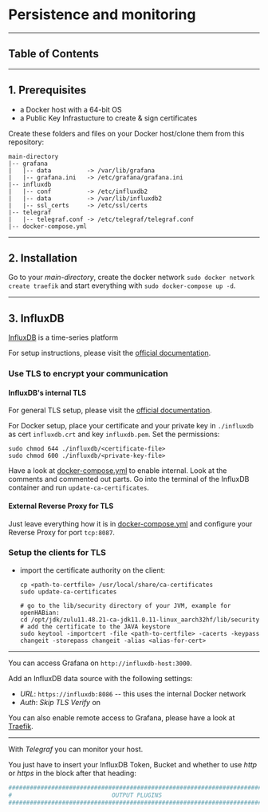 # Persistence and monitoring

***
## Table of Contents

***
## 1. Prerequisites
* a Docker host with a 64-bit OS
* a Public Key Infrastucture to create & sign certificates

Create these folders and files on your Docker host/clone them from this repository:
```
main-directory
|-- grafana
|   |-- data          -> /var/lib/grafana
|   |-- grafana.ini   -> /etc/grafana/grafana.ini
|-- influxdb
|   |-- conf          -> /etc/influxdb2
|   |-- data          -> /var/lib/influxdb2
|   |-- ssl_certs     -> /etc/ssl/certs
|-- telegraf
|   |-- telegraf.conf -> /etc/telegraf/telegraf.conf
|-- docker-compose.yml
```

***
## 2. Installation
Go to your _main-directory_, create the docker network ```sudo docker network create traefik``` 
and start everything with ```sudo docker-compose up -d```.

***
## 3. InfluxDB
[InfluxDB](https://www.influxdata.com/products/influxdb/) is a time-series platform

For setup instructions, please visit the [official documentation](https://docs.influxdata.com/influxdb/v2.0/). 

### Use TLS to encrypt your communication
#### InfluxDB's internal TLS
For general TLS setup, please visit the [official documentation](https://docs.influxdata.com/influxdb/v2.0/security/enable-tls/).

For Docker setup, place your certificate and your private key in ```./influxdb``` as cert ```influxdb.crt``` and key ```influxdb.pem```.
Set the permissions:
```shell
sudo chmod 644 ./influxdb/<certificate-file>
sudo chmod 600 ./influxdb/<private-key-file>
```
Have a look at [docker-compose.yml](docker-compose.yml) to enable internal.
Look at the comments and commented out parts.
Go into the terminal of the InfluxDB container and run ```update-ca-certificates```.

#### External Reverse Proxy for TLS
Just leave everything how it is in [docker-compose.yml](docker-compose.yml) and configure your Reverse Proxy for port ```tcp:8087```.

### Setup the clients for TLS
* import the certificate authority on the client:
  ```shell
  cp <path-to-certfile> /usr/local/share/ca-certificates
  sudo update-ca-certificates
  ```
  ```shell
  # go to the lib/security directory of your JVM, example for openHABian:
  cd /opt/jdk/zulu11.48.21-ca-jdk11.0.11-linux_aarch32hf/lib/security
  # add the certificate to the JAVA keystore
  sudo keytool -importcert -file <path-to-certfile> -cacerts -keypass changeit -storepass changeit -alias <alias-for-cert>
  ```

***
You can access Grafana on ```http://influxdb-host:3000```.

Add an InfluxDB data source with the following settings:
* _URL_: ```https://influxdb:8086``` -- this uses the internal Docker network
* _Auth_: _Skip TLS Verify_ on

You can also enable remote access to Grafana, please have a look at [Traefik](/_traefik/README.md).

***
With _Telegraf_ you can monitor your host.

You just have to insert your InfluxDB Token, Bucket and whether to use _http_ or _https_ in the block after that heading:
```conf
###############################################################################
#                            OUTPUT PLUGINS                                   #
###############################################################################
```
